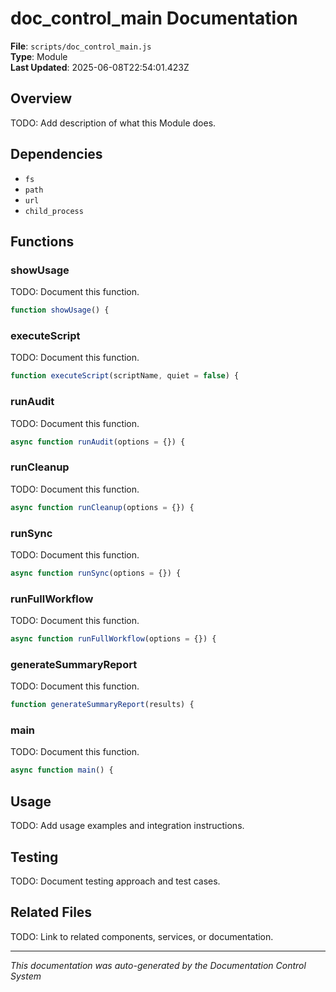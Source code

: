 # doc_control_main Documentation

**File**: `scripts/doc_control_main.js`  
**Type**: Module  
**Last Updated**: 2025-06-08T22:54:01.423Z

## Overview

TODO: Add description of what this Module does.

## Dependencies

- `fs`
- `path`
- `url`
- `child_process`

## Functions

### showUsage

TODO: Document this function.

```js
function showUsage() {
```

### executeScript

TODO: Document this function.

```js
function executeScript(scriptName, quiet = false) {
```

### runAudit

TODO: Document this function.

```js
async function runAudit(options = {}) {
```

### runCleanup

TODO: Document this function.

```js
async function runCleanup(options = {}) {
```

### runSync

TODO: Document this function.

```js
async function runSync(options = {}) {
```

### runFullWorkflow

TODO: Document this function.

```js
async function runFullWorkflow(options = {}) {
```

### generateSummaryReport

TODO: Document this function.

```js
function generateSummaryReport(results) {
```

### main

TODO: Document this function.

```js
async function main() {
```

## Usage

TODO: Add usage examples and integration instructions.

## Testing

TODO: Document testing approach and test cases.

## Related Files

TODO: Link to related components, services, or documentation.

---
*This documentation was auto-generated by the Documentation Control System*
